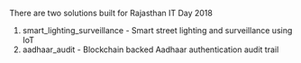 There are two solutions built for Rajasthan IT Day 2018
<br/>
1. smart_lighting_surveillance - Smart street lighting and surveillance using IoT
2. aadhaar_audit - Blockchain backed Aadhaar authentication audit trail
